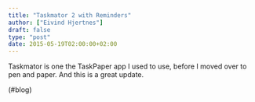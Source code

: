 ```yaml
---
title: "Taskmator 2 with Reminders"
author: ["Eivind Hjertnes"]
draft: false
type: "post"
date: 2015-05-19T02:00:00+02:00
---
```


Taskmator is one the TaskPaper app I used to use, before I moved over to
pen and paper. And this is a great update.

(#blog)
